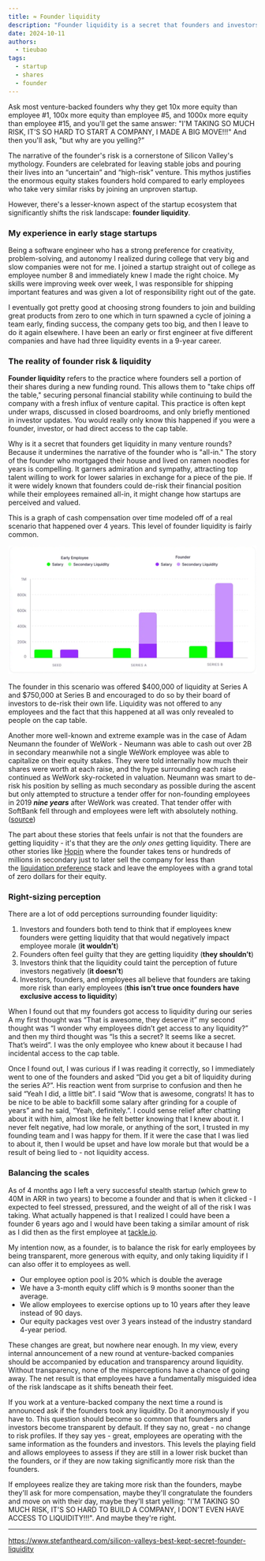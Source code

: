 ```yaml
---
title: ≈ Founder liquidity
description: "Founder liquidity is a secret that founders and investors don't want you to know"
date: 2024-10-11
authors:
  - tieubao
tags:
  - startup
  - shares
  - founder
---
```


Ask most venture-backed founders why they get 10x more equity than employee #1, 100x more equity than employee #5, and 1000x more equity than employee #15, and you'll get the same answer: "I'M TAKING SO MUCH RISK, IT'S SO HARD TO START A COMPANY, I MADE A BIG MOVE!!!" And then you'll ask, "but why are you yelling?”

The narrative of the founder's risk is a cornerstone of Silicon Valley's mythology. Founders are celebrated for leaving stable jobs and pouring their lives into an “uncertain” and “high-risk” venture. This mythos justifies the enormous equity stakes founders hold compared to early employees who take very similar risks by joining an unproven startup.

However, there's a lesser-known aspect of the startup ecosystem that significantly shifts the risk landscape: **founder liquidity**.

### My experience in early stage startups

Being a software engineer who has a strong preference for creativity, problem-solving, and autonomy I realized during college that very big and slow companies were not for me. I joined a startup straight out of college as employee number 8 and immediately knew I made the right choice. My skills were improving week over week, I was responsible for shipping important features and was given a lot of responsibility right out of the gate.

I eventually got pretty good at choosing strong founders to join and building great products from zero to one which in turn spawned a cycle of joining a team early, finding success, the company gets too big, and then I leave to do it again elsewhere. I have been an early or first engineer at five different companies and have had three liquidity events in a 9-year career.

### The reality of founder risk & liquidity

**Founder liquidity** refers to the practice where founders sell a portion of their shares during a new funding round. This allows them to "take chips off the table," securing personal financial stability while continuing to build the company with a fresh influx of venture capital. This practice is often kept under wraps, discussed in closed boardrooms, and only briefly mentioned in investor updates. You would really only know this happened if you were a founder, investor, or had direct access to the cap table.

Why is it a secret that founders get liquidity in many venture rounds? Because it undermines the narrative of the founder who is "all-in." The story of the founder who mortgaged their house and lived on ramen noodles for years is compelling. It garners admiration and sympathy, attracting top talent willing to work for lower salaries in exchange for a piece of the pie. If it were widely known that founders could de-risk their financial position while their employees remained all-in, it might change how startups are perceived and valued.

This is a graph of cash compensation over time modeled off of a real scenario that happened over 4 years. This level of founder liquidity is fairly common.

![](assets/founder-liquidity-chart-1.webp)

The founder in this scenario was offered $400,000 of liquidity at Series A and $750,000 at Series B and encouraged to do so by their board of investors to de-risk their own life. Liquidity was not offered to any employees and the fact that this happened at all was only revealed to people on the cap table.

Another more well-known and extreme example was in the case of Adam Neumann the founder of WeWork - Neumann was able to cash out over 2B in secondary meanwhile not a single WeWork employee was able to capitalize on their equity stakes. They were told internally how much their shares were worth at each raise, and the hype surrounding each raise continued as WeWork sky-rocketed in valuation. Neumann was smart to de-risk his position by selling as much secondary as possible during the ascent but only attempted to structure a tender offer for non-founding employees in 2019 **_nine years_** after WeWork was created. That tender offer with SoftBank fell through and employees were left with absolutely nothing. ([source](https://www.forbes.com/sites/samanthasharf/2020/04/13/wework-employees-feel-abandoned-and-angry-as-softbank-ditches-its-3-billion-buyout-offer?ref=stefantheard.com))

The part about these stories that feels unfair is not that the founders are getting liquidity - it's that they are the *only ones* getting liquidity. There are other stories like [Hopin](https://techfundingnews.com/unravelling-virtual-dreams-the-rise-and-fall-of-hopin/?ref=stefantheard.com) where the founder takes tens or hundreds of millions in secondary just to later sell the company for less than the [liquidation preference](https://www.holloway.com/g/venture-capital/sections/liquidation-preference?ref=stefantheard.com) stack and leave the employees with a grand total of zero dollars for their equity.

### Right-sizing perception

There are a lot of odd perceptions surrounding founder liquidity:

1. Investors and founders both tend to think that if employees knew founders were getting liquidity that that would negatively impact employee morale (**it wouldn’t**)
2. Founders often feel guilty that they are getting liquidity (**they shouldn’t**)
3. Investors think that the liquidity could taint the perception of future investors negatively (**it doesn’t**)
4. Investors, founders, and employees all believe that founders are taking more risk than early employees (**this isn’t true once founders have exclusive access to liquidity**)

When I found out that my founders got access to liquidity during our series A my first thought was “That is awesome, they deserve it” my second thought was “I wonder why employees didn’t get access to any liquidity?” and then my third thought was “Is this a secret? It seems like a secret. That’s weird”. I was the only employee who knew about it because I had incidental access to the cap table.

Once I found out, I was curious if I was reading it correctly, so I immediately went to one of the founders and asked “Did you get a bit of liquidity during the series A?”. His reaction went from surprise to confusion and then he said “Yeah I did, a little bit”. I said “Wow that is awesome, congrats! It has to be nice to be able to backfill some salary after grinding for a couple of years” and he said, “Yeah, definitely.”. I could sense relief after chatting about it with him, almost like he felt better knowing that I knew about it. I never felt negative, had low morale, or anything of the sort, I trusted in my founding team and I was happy for them. If it were the case that I was lied to about it, then I would be upset and have low morale but that would be a result of being lied to - not liquidity access.

### Balancing the scales

As of 4 months ago I left a very successful stealth startup (which grew to 40M in ARR in two years) to become a founder and that is when it clicked - I expected to feel stressed, pressured, and the weight of all of the risk I was taking. What actually happened is that I realized I could have been a founder 6 years ago and I would have been taking a similar amount of risk as I did then as the first employee at [tackle.io](http://tackle.io/?ref=stefantheard.com).

My intention now, as a founder, is to balance the risk for early employees by being transparent, more generous with equity, and only taking liquidity if I can also offer it to employees as well.

- Our employee option pool is 20% which is double the average
- We have a 3-month equity cliff which is 9 months sooner than the average.
- We allow employees to exercise options up to 10 years after they leave instead of 90 days.
- Our equity packages vest over 3 years instead of the industry standard 4-year period.

These changes are great, but nowhere near enough. In my view, every internal announcement of a new round at venture-backed companies should be accompanied by education and transparency around liquidity. Without transparency, none of the misperceptions have a chance of going away. The net result is that employees have a fundamentally misguided idea of the risk landscape as it shifts beneath their feet.

If you work at a venture-backed company the next time a round is announced ask if the founders took any liquidity. Do it anonymously if you have to. This question should become so common that founders and investors become transparent by default. If they say no, great - no change to risk profiles. If they say yes - great, employees are operating with the same information as the founders and investors. This levels the playing field and allows employees to assess if they are still in a lower risk bucket than the founders, or if they are now taking significantly more risk than the founders.

If employees realize they are taking more risk than the founders, maybe they'll ask for more compensation, maybe they'll congratulate the founders and move on with their day, maybe they'll start yelling: "I'M TAKING SO MUCH RISK, IT'S SO HARD TO BUILD A COMPANY, I DON'T EVEN HAVE ACCESS TO LIQUIDITY!!!". And maybe they're right.

---

<https://www.stefantheard.com/silicon-valleys-best-kept-secret-founder-liquidity>
